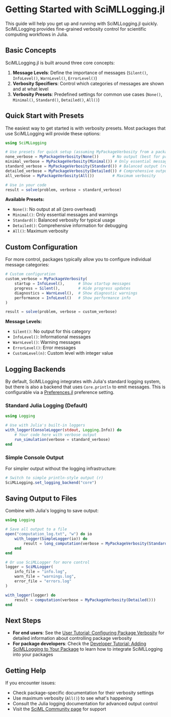 # Getting Started with SciMLLogging.jl

This guide will help you get up and running with SciMLLogging.jl quickly. SciMLLogging provides fine-grained verbosity control for scientific computing workflows in Julia.

## Basic Concepts

SciMLLogging.jl is built around three core concepts:

1. **Message Levels**: Define the importance of messages (`Silent()`, `InfoLevel()`, `WarnLevel()`, `ErrorLevel()`)
2. **Verbosity Specifiers**: Control which categories of messages are shown and at what level
3. **Verbosity Presets**: Predefined settings for common use cases (`None()`, `Minimal()`, `Standard()`, `Detailed()`, `All()`)

## Quick Start with Presets

The easiest way to get started is with verbosity presets. Most packages that use SciMLLogging will provide these options:

```julia
using SciMLLogging

# Use presets for quick setup (assuming MyPackageVerbosity from a package)
none_verbose = MyPackageVerbosity(None())      # No output (best for production)
minimal_verbose = MyPackageVerbosity(Minimal()) # Only essential messages
standard_verbose = MyPackageVerbosity(Standard()) # Balanced output (recommended)
detailed_verbose = MyPackageVerbosity(Detailed()) # Comprehensive output for debugging
all_verbose = MyPackageVerbosity(All())        # Maximum verbosity

# Use in your code
result = solve(problem, verbose = standard_verbose)
```

**Available Presets:**
- `None()`: No output at all (zero overhead)
- `Minimal()`: Only essential messages and warnings
- `Standard()`: Balanced verbosity for typical usage
- `Detailed()`: Comprehensive information for debugging
- `All()`: Maximum verbosity

## Custom Configuration

For more control, packages typically allow you to configure individual message categories:

```julia
# Custom configuration
custom_verbose = MyPackageVerbosity(
    startup = InfoLevel(),      # Show startup messages
    progress = Silent(),        # Hide progress updates
    diagnostics = WarnLevel(),  # Show diagnostic warnings
    performance = InfoLevel()   # Show performance info
)

result = solve(problem, verbose = custom_verbose)
```

**Message Levels:**
- `Silent()`: No output for this category
- `InfoLevel()`: Informational messages
- `WarnLevel()`: Warning messages
- `ErrorLevel()`: Error messages
- `CustomLevel(n)`: Custom level with integer value

## Logging Backends

By default, SciMLLogging integrates with Julia's standard logging system, but there is also a backend that uses `Core.println` to emit messages. This is configurable via a [Preferences.jl](https://github.com/JuliaPackaging/Preferences.jl) preference setting.

### Standard Julia Logging (Default)

```julia
using Logging

# Use with Julia's built-in loggers
with_logger(ConsoleLogger(stdout, Logging.Info)) do
    # Your code here with verbose output
    run_simulation(verbose = standard_verbose)
end
```
### Simple Console Output

For simpler output without the logging infrastructure:

```julia
# Switch to simple println-style output (r)
SciMLLogging.set_logging_backend("core")
```

## Saving Output to Files

Combine with Julia's logging to save output:

```julia
using Logging

# Save all output to a file
open("computation_log.txt", "w") do io
    with_logger(SimpleLogger(io)) do
        result = long_computation(verbose = MyPackageVerbosity(Standard()))
    end
end

# Or use SciMLLogger for more control
logger = SciMLLogger(
    info_file = "info.log",
    warn_file = "warnings.log",
    error_file = "errors.log"
)

with_logger(logger) do
    result = computation(verbose = MyPackageVerbosity(Detailed()))
end
```

## Next Steps

- **For end users**: See the [User Tutorial: Configuring Package Verbosity](@ref) for detailed information about controlling package verbosity
- **For package developers**: Check the [Developer Tutorial: Adding SciMLLogging to Your Package](@ref) to learn how to integrate SciMLLogging into your packages

## Getting Help

If you encounter issues:
- Check package-specific documentation for their verbosity settings
- Use maximum verbosity (`All()`) to see what's happening
- Consult the Julia logging documentation for advanced output control
- Visit the [SciML Community page](https://sciml.ai/community/) for support
